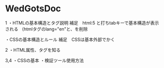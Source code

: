 # WedGotsDoc

1
・HTMLの基本構造とタグ説明 
補足　html:5 と打ちtabキーで基本構造が表示される
（htmlタグのlang="en"と、<meta http-equiv="X-UA-Compatible" content="IE=edge">を削除

・CSSの基本構造とルール
 補足　CSSは基本外部でかく

2
・HTML属性、タグを知る

3,4
・CSSの基本
・検証ツール使用方法

